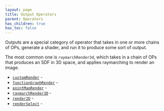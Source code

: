 ```yaml
---
layout: page
title: Output Operators
parent: Operators
has_children: true
has_toc: false
---
```


Outputs are a special category of operator that takes in one or more
chains of OPs, generate a shader, and run it to produce some sort of
output.

The most common one is `raymarchRender3d`, which takes in a chain of OPs
that produces an SDF in 3D space, and applies raymarching to render an
image.

* [`customRender`](customRender/) - 
* [`functionGraphRender`](functionGraphRender/) - 
* [`pointMapRender`](pointMapRender/) - 
* [`raymarchRender3D`](raymarchRender3D/) - 
* [`render2D`](render2D/) - 
* [`renderSelect`](renderSelect/) -
